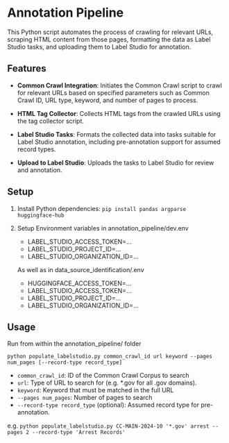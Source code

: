# Annotation Pipeline

This Python script automates the process of crawling for relevant URLs, scraping HTML content from those pages, formatting the data as Label Studio tasks, and uploading them to Label Studio for annotation.

## Features

- **Common Crawl Integration**: Initiates the Common Crawl script to crawl for relevant URLs based on specified parameters such as Common Crawl ID, URL type, keyword, and number of pages to process.

- **HTML Tag Collector**: Collects HTML tags from the crawled URLs using the tag collector script.

- **Label Studio Tasks**: Formats the collected data into tasks suitable for Label Studio annotation, including pre-annotation support for assumed record types.

- **Upload to Label Studio**: Uploads the tasks to Label Studio for review and annotation.

## Setup

1. Install Python dependencies:
   `pip install pandas argparse huggingface-hub`

2. Setup Environment variables in annotation_pipeline/dev.env
   - LABEL_STUDIO_ACCESS_TOKEN=...
   - LABEL_STUDIO_PROJECT_ID=...
   - LABEL_STUDIO_ORGANIZATION_ID=...

   As well as in data_source_identification/.env
   - HUGGINGFACE_ACCESS_TOKEN=...
   - LABEL_STUDIO_ACCESS_TOKEN=...
   - LABEL_STUDIO_PROJECT_ID=...
   - LABEL_STUDIO_ORGANIZATION_ID=...

## Usage

Run from within the annotation_pipeline/ folder

`python populate_labelstudio.py common_crawl_id url keyword --pages num_pages [--record-type record_type]`

- `common_crawl_id`: ID of the Common Crawl Corpus to search
- `url`: Type of URL to search for (e.g. *.gov for all .gov domains).
- `keyword`: Keyword that must be matched in the full URL
- `--pages num_pages`: Number of pages to search
- `--record-type record_type` (optional): Assumed record type for pre-annotation.

e.g. `python populate_labelstudio.py CC-MAIN-2024-10 '*.gov' arrest --pages 2 --record-type 'Arrest Records'`
